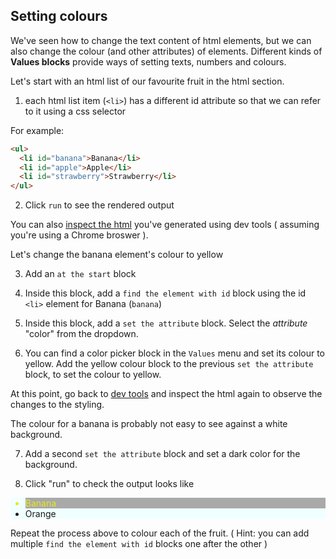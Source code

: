 ## Setting colours

We've seen how to change the text content of html elements, but we can also change the colour (and other attributes) of elements. Different kinds of **Values blocks** provide ways of setting texts, numbers and colours.

Let's start with an html list of our favourite fruit in the html section.

1.  each html list item (`<li>`) has a different id attribute so that we can refer to it using a css selector

For example:

```html
<ul>
  <li id="banana">Banana</li>
  <li id="apple">Apple</li>
  <li id="strawberry">Strawberry</li>
</ul>
```

2.  Click `run` to see the rendered output

You can also [inspect the html](https://developer.chrome.com/docs/devtools/dom/) you've generated using dev tools ( assuming you're using a Chrome broswer ). 

Let's change the banana element's colour to yellow

3.  Add an `at the start` block

4.  Inside this block, add a `find the element with id` block using the id `<li>` element for Banana (`banana`)

5.  Inside this block, add a `set the attribute` block. Select the _attribute_ "color" from the dropdown.

6.  <span class="test-checkbox"></span>You can find a color picker block in the `Values` menu and set its colour to yellow. Add the yellow colour block to the previous `set the attribute` block, to set the colour to yellow.

At this point, go back to [dev tools](https://developer.chrome.com/docs/devtools/dom/) and inspect the html again to observe the changes to the styling.

The colour for a banana is probably not easy to see against a white background.

7. <span class="test-checkbox"></span>Add a second `set the attribute` block and set a dark color for the background.

8. Click "run" to check the output looks like
<ul style="background-color: azure;">
      <li style="color:rgb(233, 233, 22);background-color: darkgrey;">Banana</li>
      <li>Orange</li>
</ul>

<span class="test-checkbox"></span>Repeat the process above to colour each of the fruit. ( Hint: you can add multiple `find the element with id` blocks one after the other )
